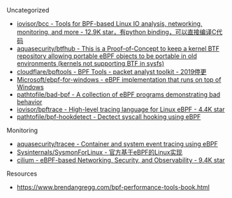 Uncategorized

* [iovisor/bcc - Tools for BPF-based Linux IO analysis, networking, monitoring, and more - 12.9K star，有python binding，可以直接编译C代码](https://github.com/iovisor/bcc)
* [aquasecurity/btfhub - This is a Proof-of-Concept to keep a kernel BTF repository allowing portable eBPF objects to be portable in old environments (kernels not supporting BTF in sysfs)](https://github.com/aquasecurity/btfhub)
* [cloudflare/bpftools - BPF Tools - packet analyst toolkit - 2019停更](https://github.com/cloudflare/bpftools)
* [Microsoft/ebpf-for-windows - eBPF implementation that runs on top of Windows](https://github.com/Microsoft/ebpf-for-windows)
* [pathtofile/bad-bpf - A collection of eBPF programs demonstrating bad behavior](https://github.com/pathtofile/bad-bpf)
* [iovisor/bpftrace - High-level tracing language for Linux eBPF - 4.4K star](https://github.com/iovisor/bpftrace)
* [pathtofile/bpf-hookdetect - Dectect syscall hooking using eBPF](https://github.com/pathtofile/bpf-hookdetect)

Monitoring

* [aquasecurity/tracee - Container and system event tracing using eBPF](https://github.com/aquasecurity/tracee)
* [Sysinternals/SysmonForLinux - 官方基于eBPF的Linux实现](https://github.com/Sysinternals/SysmonForLinux)
* [cilium - eBPF-based Networking, Security, and Observability - 9.4K star](https://github.com/cilium/cilium)

Resources

* https://www.brendangregg.com/bpf-performance-tools-book.html
